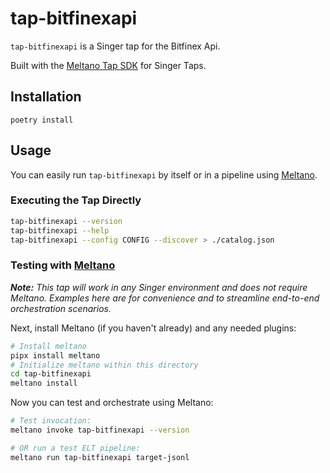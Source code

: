 # tap-bitfinexapi

`tap-bitfinexapi` is a Singer tap for the Bitfinex Api.

Built with the [Meltano Tap SDK](https://sdk.meltano.com) for Singer Taps.

## Installation

```
poetry install
```

## Usage

You can easily run `tap-bitfinexapi` by itself or in a pipeline using [Meltano](https://meltano.com/).

### Executing the Tap Directly

```bash
tap-bitfinexapi --version
tap-bitfinexapi --help
tap-bitfinexapi --config CONFIG --discover > ./catalog.json
```

### Testing with [Meltano](https://www.meltano.com)

_**Note:** This tap will work in any Singer environment and does not require Meltano.
Examples here are for convenience and to streamline end-to-end orchestration scenarios._

Next, install Meltano (if you haven't already) and any needed plugins:

```bash
# Install meltano
pipx install meltano
# Initialize meltano within this directory
cd tap-bitfinexapi
meltano install
```

Now you can test and orchestrate using Meltano:

```bash
# Test invocation:
meltano invoke tap-bitfinexapi --version

# OR run a test ELT pipeline:
meltano run tap-bitfinexapi target-jsonl
```
